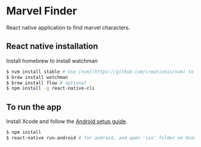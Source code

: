 # Marvel Finder
React native application to find marvel characters.

## React native installation

Install homebrew to install watchman

```sh
$ nvm install stable # Use [nvm](https://github.com/creationix/nvm) to install the latest stable node version
$ brew install watchman
$ brew install flow # optional
$ npm install -g react-native-cli
```

## To run the app

Install Xcode and follow the [Android setup guide](https://facebook.github.io/react-native/docs/android-setup.html).

```sh
$ npm install
$ react-native run-android # for android, and open 'ios' folder on Xcode for iOS
```
